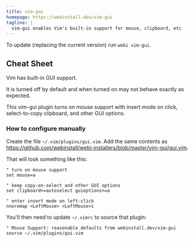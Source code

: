 ```yaml
---
title: vim-gui
homepage: https://webinstall.dev/vim-gui
tagline: |
  vim-gui enables Vim's built-in support for mouse, clipboard, etc
---
```


To update (replacing the current version) run `webi vim-gui`.

## Cheat Sheet

Vim has built-in GUI support.

It is turned off by default and when turned on may not behave exactly as
expected.

This vim-gui plugin turns on mouse support with insert mode on click,
select-to-copy clipboard, and other GUI options.

### How to configure manually

Create the file `~/.vim/plugins/gui.vim`. Add the same contents as
<https://github.com/webinstall/webi-installers/blob/master/vim-gui/gui.vim>.

That will look something like this:

```vim
" turn on mouse support
set mouse=a

" keep copy-on-select and other GUI options
set clipboard+=autoselect guioptions+=a

" enter insert mode on left-click
nnoremap <LeftMouse> <LeftMouse>i
```

You'll then need to update `~/.vimrc` to source that plugin:

```vim
" Mouse Support: reasonable defaults from webinstall.dev/vim-gui
source ~/.vim/plugins/gui.vim
```
